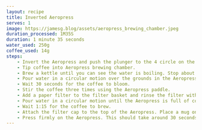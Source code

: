 ```yaml
---
layout: recipe
title: Inverted Aeropress
serves: 1
image: https://jamesg.blog/assets/aeropress_brewing_chamber.jpeg
duration_processed: 1M35S
duration: 1 minute 35 seconds
water_used: 250g
coffee_used: 14g
steps:
    - Invert the Aeropress and push the plunger to the 4 circle on the device. Measure 14g of coffee using the Aeropress scoop or a set of kitchen scales.
    - Tip coffee into Aeropress brewing chamber.
    - Brew a kettle until you can see the water is boiling. Stop about 5-10 seconds before the water is fully boiled.
    - Pour water in a circular motion over the grounds in the Aeropress until you reach the 2 circle.
    - Wait 30 seconds for the coffee to bloom.
    - Stir the coffee three times using the Aeropress paddle.
    - Add a paper filter to the filter basket and rinse the filter with warm water. Rinse your mug with warm water.
    - Pour water in a circular motion until the Aeropress is full of coffee.
    - Wait 1:15 for the coffee to brew.
    - Attach the filter cap to the top of the Aeropress. Place a mug on top of the Aeropress. Invert the device.
    - Press firmly on the Aeropress. This should take around 30 seconds.
---
```

